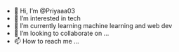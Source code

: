 - 👋 Hi, I’m @Priyaaa03
- 👀 I’m interested in tech
- 🌱 I’m currently learning machine learning and web dev
- 💞️ I’m looking to collaborate on ...
- 📫 How to reach me ...

<!---
Priyaaa03/Priyaaa03 is a ✨ special ✨ repository because its `README.md` (this file) appears on your GitHub profile.
You can click the Preview link to take a look at your changes.
--->
